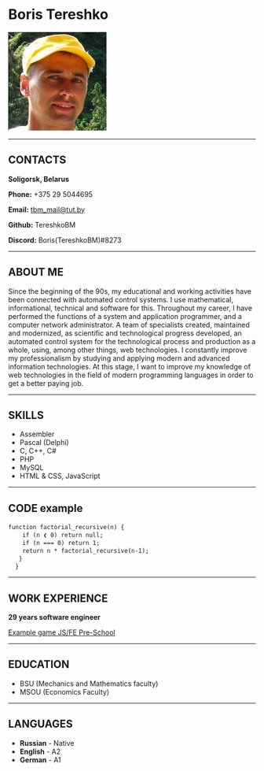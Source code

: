 # Boris Tereshko
![photo](./assets/img/TBMonRS.jpg "My photo")

***
## CONTACTS
**Soligorsk, Belarus**

**Phone:** +375 29 5044695

**Email:** tbm_mail@tut.by

**Github:** TereshkoBM

**Discord:** Boris(TereshkoBM)#8273

***
## ABOUT ME
Since the beginning of the 90s, my educational and working activities have been connected with automated control systems. I use mathematical, informational, technical and software for this. Throughout my career, I have performed the functions of a system and application programmer, and a computer network administrator. A team of specialists created, maintained and modernized, as scientific and technological progress developed, an automated control system for the technological process and production as a whole, using, among other things, web technologies. I constantly improve my professionalism by studying and applying modern and advanced information technologies. At this stage, I want to improve my knowledge of web technologies in the field of modern programming languages in order to get a better paying job.

***
## SKILLS
* Assembler
* Pascal (Delphi)
* C, C++, C#
* PHP
* MySQL
* HTML & CSS, JavaScript

***
## CODE example
```
function factorial_recursive(n) {
    if (n ❮ 0) return null;
    if (n === 0) return 1;
    return n * factorial_recursive(n-1);
   }
  }
```

***
## WORK EXPERIENCE 
**29 years software engineer**

[Example game JS/FE Pre-School](https://tereshkobm.github.io/games/ "JS/FE Pre-School games Gomoku")

***
## EDUCATION
+ BSU (Mechanics and Mathematics faculty)
+ MSOU (Economics Faculty)

***
## LANGUAGES
- **Russian** - Native
- **English** - A2
- **German** - A1
